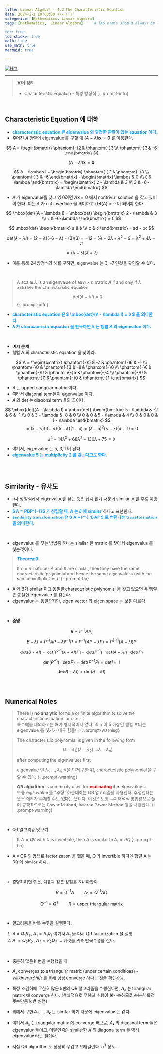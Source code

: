 ```yaml
---
title: Linear Algebra - 4.2 The Characteristic Equation
date: 2024-2-2 10:00:00 +/-TTTT
categories: [Mathematics, Linear Algebra]
tags: [Mathematics,  Linear Algebra]     # TAG names should always be lowercase

toc: true
toc_sticky: true
math: true
use_math: true
mermaid: true

---
```


[![Hits](https://hits.seeyoufarm.com/api/count/incr/badge.svg?url=https%3A%2F%2Fepheria.github.io&count_bg=%2379C83D&title_bg=%23555555&icon=&icon_color=%23E7E7E7&title=views&edge_flat=false)](https://hits.seeyoufarm.com)

---

> **용어 정리**   
> * Characteristic Equation - 특성 방정식
{: .prompt-info}

<br>

## Characteristic Equation 에 대해

- **<span style="color:#179CFF">characteristic equation 은 eigenvalue 와 밀접한 관련이 있는 equation 이다.</span>**
- 주어진 $A$ 행렬의 eigenvalue 를 구할 때 $(A - \lambda I)\mathbf{x} = \mathbf{0}$ 를 이용한다.

$$ A = \begin{bmatrix} \phantom{-}2 & \phantom{-}3 \\\ \phantom{-}3 & -6 \end{bmatrix} $$

$$(A - \lambda I)\mathbf{x} = \mathbf{0}$$

$$ A - \lambda I = \begin{bmatrix} \phantom{-}2 & \phantom{-}3 \\\ \phantom{-}3 & -6 \end{bmatrix} - \begin{bmatrix} \lambda & 0 \\\ 0 & \lambda \end{bmatrix} = \begin{bmatrix} 2 - \lambda & 3 \\\ 3 & -6 - \lambda \end{bmatrix} $$

- $A$ 가 eigenvalue를 갖고 있으려면 $A\mathbf{x} = 0$ 에서 nontrivial solution 을 갖고 있어야 한다. 이는 $A$ 가 not invertible 을 의미하고 $\mbox{det}(A) = 0$ 이 되어야 한다.

$$ \mbox{det}(A - \lambda I) = \mbox{det} \begin{bmatrix} 2 - \lambda & 3 \\\ 3 & -6-\lambda \end{bmatrix} = 0 $$

$$ \mbox{det} \begin{bmatrix} a & b \\\ c & d \end{bmatrix} = ad - bc $$

$$ \mbox{det}(A - \lambda I) = (2 - \lambda)(-6 - \lambda) - (3)(3) = -12 + 6\lambda - 2\lambda + \lambda ^2 - 9 = \lambda ^ 2 + 4\lambda - 21 $$

$$ = (\lambda -3)(\lambda + 7) $$

- 이를 통해 2차방정식의 해를 구하면, eigenvalue 는 3, -7 인것을 확인할 수 있다.

<br>

> A scalar $\lambda$ is an eigenvalue of an $n \times n$ matrix $A$ if and only if $\lambda$ satisfies the characteristic equation   
>   
> $$ \mbox{det}(A - \lambda I) = 0 $$
{: .prompt-info}

- **<span style="color:#179CFF">characteristic equation 은 $ \mbox{det}(A - \lambda I) = 0 $ 을 의미한다.</span>**
- **<span style="color:#179CFF">$\lambda$ 가 characteristic equation 을 만족하면 $\lambda$ 는 행렬 $A$ 의 eigenvalue 이다.</span>**

<br>

- **예시 문제**
- 행렬 A 의 characteristic equation 을 찾아라.

$$ A = \begin{bmatrix} \phantom{-}5 & -2 & \phantom{-}6 & -1 \\\ \phantom{-}0 & \phantom{-}3 & -8 & \phantom{-}0 \\\ \phantom{-}0 & \phantom{-}0 & \phantom{-}5 & \phantom{-}4 \\\ \phantom{-}0 & \phantom{-}0 & \phantom{-}0 & \phantom{-}1 \end{bmatrix} $$

- $A$ 는 upper triangular matrix 이다.
- 따라서 diagonal term들이 eigenvalue 이다.
- $A$ 의 det 는 diagonal term 들의 곱이다.

$$ \mbox{det}(A - \lambda I) = \mbox{det} \begin{bmatrix} 5 - \lambda & -2 & 6 & -1 \\\ 0 & 3 - \lambda & -8 & 0 \\\ 0 & 0 & 5 - \lambda & 4 \\\ 0 & 0 & 0 & 1 - \lambda \end{bmatrix} $$
$$ = (5 - \lambda)(3 - \lambda)(5 - \lambda)(1 - \lambda) = (\lambda -5)^2 (\lambda - 3)(\lambda - 1) = 0 $$

$$ \lambda^4 - 14\lambda^3 + 68\lambda^2 - 130\lambda + 75 = 0 $$

- 여기서, eigenvalue 는 5, 3, 1 이 된다.
- **<span style="color:#179CFF">eigenvalue 5 는 multiplicity 2 를 갖는다고도 한다.</span>**

<br>
<br>

## Similarity - 유사도

- n차 방정식에서 eigenvalue를 찾는 것은 쉽지 않기 때문에 similarity 를 주로 이용한다.
- **<span style="color:#179CFF">$ A = PBP^{-1}$ 가 성립할 때, $A$ 는 $B$ 에 similar</span>** 하다고 표현한다.
- **<span style="color:#179CFF">similarity transformation 은 $ A = P^{-1}AP $ 로 변환되는 transformation 을 의미한다.</span>**

<br>

- eigenvalue 를 찾는 방법중 하나는 similar 한 matrix 를 찾아서 eigenvalue 를 찾는것이다.

> ***<span style="color:#179CFF">Theorem3. </span>***    
>   
> If $n \times n$ matrices $A$ and $B$ are similar, then they have the same characteristic polynimial and hence the same eigenvalues (with the samce multiplicities).
{: .prompt-tip}

- A 와 B가 similar 이고 동일한 characteristic polynomial 을 갖고 있으면 두 행렬은 동일한 eigenvalue 를 갖는다.
- eigenvalue 는 동일하지만, eigen vector 와 eigen space 는 보통 다르다.

<br>

- **증명**

$$ B = P^{-1}AP , $$

$$ B - \lambda I = P^{-1}AP - \lambda P^{-1} P = P^{-1}(AP - \lambda P) = P^[-1](A - \lambda I)P $$

$$ \mbox{det}(B - \lambda I) = \mbox{det} [P^{-1}(A - \lambda I)P] = \mbox{det}(P^{-1}) \cdot \mbox{det}(A - \lambda I) \cdot \mbox{det}(P) $$

$$ \mbox{det}(P^{-1}) \cdot \mbox{det}(P) = \mbox{det}(P^{-1}P) = \mbox{det} I = 1 $$

$$ \mbox{det}(B - \lambda I) = \mbox{det}(A - \lambda I) $$

<br>
<br>

## Numerical Notes

> There is **no analytic** formula or finite algorithm to solve the characteristic equation for $n \ge 5$ .   
> 특수해를 제외하고는 해가 명시적이지 않다. 즉 n 이 5 이상인 행렬 부터는 eigenvalue 를 찾기가 매우 힘들다
{: .prompt-warning}


> The characteristic polynomial is given in the following form    
>    
> $$ (\lambda - \lambda _1)(\lambda - \lambda _2) \dots (\lambda - \lambda _n) $$    
>     
> after computing the eigenvalues first    
>     
> eigenvalue 인 $\lambda _1 , \dots , \lambda _n$ 들을 먼저 구한 뒤, characteristic polynomial 을 구할 수 있다.
{: .prompt-warning}


> **QR algorithm** is commonly used for **<span style="color:#FF0000">estimating</span>** the eigenvalues.    
> 보통 eigenvalue 를 "추정" 하는데에는 QR 알고리즘을 사용한다. 추정한다는 뜻은 에러가 존재할 수도 있다는 뜻이다. 이것은 보통 수치해석적 방법론으로 풀며 공학적으로는 Power Method, Inverse Power Method 등을 사용한다.
{: .prompt-warning}

<br>

- QR 알고리즘 맛보기

> If $A = QR$ with $Q$ is invertible, then $A$ is similar to $A_1 = RQ$
{: .prompt-tip}

- A = QR 의 형태로 factorization 을 했을 때, Q 가 invertible 하다면 행렬 A 는 RQ 와 similar 하다.

<br>

- 증명하려면 우선, 다음과 같은 성질을 지녀야한다.

$$ R = Q^{-1}A  \quad \quad A_1 = Q^{-1}AQ $$

$$ Q^{-1} = Q^T \quad \quad R = \mbox{upper triangular matrix} $$

<br>

- 알고리즘을 반복 수행을 실행한다.

1. $A = Q_1R_1$ , $A_1 = R_1Q_1$ 여기서 $A_1$ 을 다시 QR factorization 을 실행
2. $A_1 = Q_2R_2$ , $A_2 = R_2Q_2$ ... 이것을 계속 반복수행을 한다.

<br>

- 충분히 많은 k 번을 수행했을 때
- $A_k$ converges to a triangular matrix (under certain conditions) - *Wilkinson Shift* 를 통해 항상 converge 하다는 것을 확인가능.
- 특정 조건하에 무한히 많은 k번의 QR 알고리즘을 수행한다면, $A_k$ 는 triangular matrix 에 converge 한다. (현실적으로 무한히 수행이 불가능하므로 충분한 특정 횟수만큼 k 번 실행)
- 위에서 구한 $A_1, \dots , A_k$ 는 similar 하기 때문에 eigenvalue 는 같다!
- 여기서 $A_k$ 는 triangular matrix 에 converge 하므로, $A_k$ 의 diagonal term 들은 eigenvalue 들이고, 이말인즉슨 similar한 $A$ 의 diagonal term 들 역시 eigenvalue 라는 말이다.

- 사실 QR algorithm 도 상당히 무겁고 오래걸린다. $n^3$ 정도..